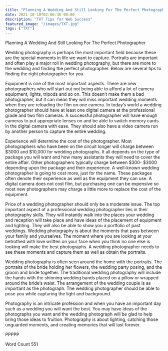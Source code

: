 ```yaml
---
title: "Planning A Wedding And Still Looking For The Perfect Photographer"
date: 2021-10-10T02:06:36-08:00
description: "TXT Tips for Web Success"
featured_image: "/images/TXT.jpg"
tags: ["TXT"]
---
```


Planning A Wedding And Still Looking For The Perfect Photographer

Wedding photography is perhaps the most important field because these are the special moments in life we want to capture.  Portraits are important and often play a major roll in wedding photography, but there are more to the wedding and finding the perfect photographer.  Below are several tips to finding the right photographer for you.

Equipment is one of the most important aspects.  There are new photographers who will start out not being able to afford a lot of camera equipment, lights, tripods and so on.  This doesn’t make them a bad photographer, but it can mean they will miss important wedding moments when they are reloading the film on one camera.  In today’s world a wedding photographer should have at least one digital camera at the professional grade and two film cameras.  A successful photographer will have enough cameras to put appropriate lenses on and be able to switch memory cards in the digital camera with ease.  They should also have a video camera run by another person to capture the entire wedding.

Experience will determine the cost of the photographer.  Most photographers who have been on the circuit longer will charge between $3000 and $10,000 for wedding photographs.  It all depends on the type of package you will want and how many assistants they will need to cover the entire affair.  Other photographers typically charge between $300- $3000 depending upon the package and their experience.  A well-known wedding photographer is going to cost more, just for the name.  These packages often denote their experience as well as the equipment they can use.  A digital camera does not cost film, but purchasing one can be expensive so most new photographers may charge a little more to replace the cost of the equipment.

Price of a wedding photographer should only be a moderate issue.  The top important aspect of a professional wedding photographer lies in their photography skills.  They will instantly walk into the places your wedding and reception will take place and have ideas of the placement of equipment and lighting.  They will also be able to show you a portfolio of past weddings.  Wedding photography is about the moments that pass between your family and yourselves.  The moment where you are looking at your betrothed with love written on your face when you think no one else is looking will make the best photographs.  A wedding photographer needs to see these moments and capture them as well as obtain the portraits.

Wedding photography is often seen around the home with the portraits.  The portraits of the bride holding her flowers, the wedding party posing, and the groom and bride together.  The traditional wedding photography will include the hands with the shinning wedding bands placed on a pillow or wrapped around the bride’s waist.  The arrangement of the wedding couple is as important as the photograph.  The wedding photographer should be able to pose you while capturing the light and background.

Photography is an intricate profession and when you have an important day such as a wedding you will want the best.  You may have ideas of the photographs you want and the wedding photograph will be glad to help bring those ideas to fruition.  Photography is about lighting, catching those unguarded moments, and creating memories that will last forever. 

PPPPP

Word Count 551

